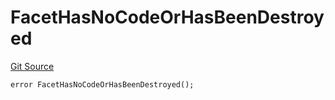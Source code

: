 # FacetHasNoCodeOrHasBeenDestroyed
[Git Source](https://github.com/thrackle-io/rules-engine/blob/1f87ef51d3f81854db8d1b233a920d59919e0ac3/src/client/token/handler/diamond/HandlerDiamond.sol)


```solidity
error FacetHasNoCodeOrHasBeenDestroyed();
```

